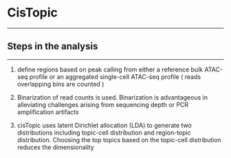 # CisTopic

---

## Steps in the analysis

---

1. define regions based on peak calling from either a reference bulk  ATAC-seq profile or an aggregated single-cell ATAC-seq profile  ( reads overlapping bins are counted )

2. Binarization of read counts is used. Binarization is advantageous in alleviating challenges arising from sequencing depth or PCR amplification artifacts

3. cisTopic uses latent Dirichlet allocation (LDA) to generate two  distributions including topic-cell distribution and region-topic  distribution. Choosing the top topics based on the topic-cell distribution reduces the dimensionality